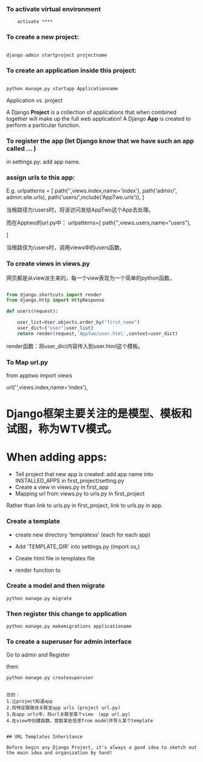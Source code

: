 ### To activate virtual environment

``` conda info --envs
    activate ****

```

### To create a new project:

``` python

django-admin startproject projectname

```

### To create an application inside this project:

```python

python manage.py startapp Applicationname

```

Application vs. project

A Django **Project** is a collection of applications that when combined together will make up the full web application!
A  Django **App** is created to perform a particular function.


### To register the app (let Django know that we have such an app called ... )

in settings.py: add app name.



### assign urls to this app:

E.g. urlpatterns = [
    path('',views.index,name='index'),
    path('admin/', admin.site.urls),
    path('users/',include('AppTwo.urls')),
]

当根路径为/users时，将该访问发给AppTwo这个App去处理。


而在Apptwo的url.py中：
urlpatterns=[
    path('',views.users,name="users"),

]

当根路径为/users时，调用views中的users函数。


### To create views in views.py

网页都是从view派生来的，每一个view表现为一个简单的python函数。


``` python

from django.shortcuts import render
from django.http import HttpResponse

def users(request):

    user_list=User.objects.order_by("first_name")
    user_dict={"user":user_list}
    return render(request,'AppTwo/user.html',context=user_dict)

```
render函数：将user_dict内容传入到user.html这个模板。



### To Map url.py

from apptwo import views

url('',views.index,name='index'),










# Django框架主要关注的是模型、模板和试图，称为WTV模式。




# When adding apps:
- Tell project that new app is created: add app name into
INSTALLED_APPS in first_project/setting.py
- Create a view in views.py in first_app
- Mapping url from views.py to urls.py in first_project


 Rather than link to urls.py in first_project, link to urls.py in app.



 ### Create a template

 - create new directory 'templatess' (each for each app)

 - Add 'TEMPLATE_DIR' into settings.py (import os,)

 -  Create html file in templates file

 -  render function to



 ### Create a model and then migrate

 ```
 python manage.py migrate

 ```

 ### Then register this change to application

```
python manage.py makemigrations applicationame

```

### To create a superuser for admin interface

Go to admin and Register

then:
```
python manage.py createsuperuser


总的：
1.让project知道app
2.将特定跟路径关联至app urls (project url.py)
3.在app urls中，将url关联至某个view （app url.py)
4.在view中创建函数，提取某些信息from model并导入某个template


## URL Templates Inheritance

Before begin any Django Project, it's always a good idea to sketch out the main idea and organization by hand!
